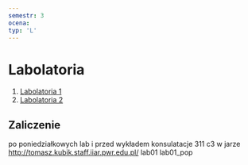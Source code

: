 ```yaml
---
semestr: 3
ocena: 
typ: 'L'
---
```


# Labolatoria
1. [Labolatoria 1](/Notatki/Semestr%203/Języki%20programowania/Labolatoria/Labolatoria%201/Labolatoria%201.md)
2. [Labolatoria 2](/Notatki/Semestr%203/Języki%20programowania/Labolatoria/Labolatoria%202/Labolatoria%202.md)

## Zaliczenie
po poniedziałkowych lab i przed wykładem konsulatacje
311 c3
w jarze
http://tomasz.kubik.staff.iiar.pwr.edu.pl/
lab01
lab01_pop